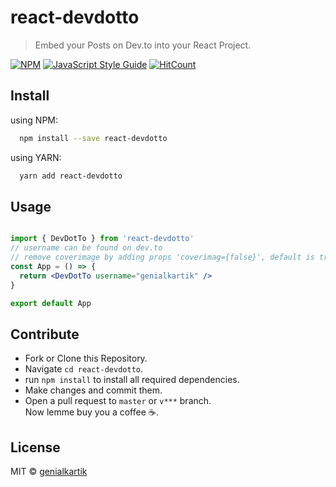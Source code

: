 # react-devdotto

> Embed your Posts on Dev.to into your React Project.

[![NPM](https://img.shields.io/npm/v/react-devdotto.svg)](https://www.npmjs.com/package/react-devdotto) [![JavaScript Style Guide](https://img.shields.io/badge/code_style-standard-brightgreen.svg)](https://standardjs.com) [![HitCount](http://hits.dwyl.com/genialkartik/react-devto.svg)](http://hits.dwyl.com/genialkartik/react-devto)

## Install

using NPM:
```bash
  npm install --save react-devdotto
```
using YARN:
```bash
  yarn add react-devdotto
```

## Usage

```jsx

import { DevDotTo } from 'react-devdotto'
// username can be found on dev.to
// remove coverimage by adding props 'coverimag={false}', default is true
const App = () => {
  return <DevDotTo username="genialkartik" />
}

export default App
```

## Contribute

- Fork or Clone this Repository.
- Navigate `cd react-devdotto`.
- run `npm install` to install all required dependencies.
- Make changes and commit them.
- Open a pull request to `master` or `v***` branch.<br>
Now lemme buy you a coffee :coffee:.

## License

MIT © [genialkartik](https://github.com/genialkartik)
